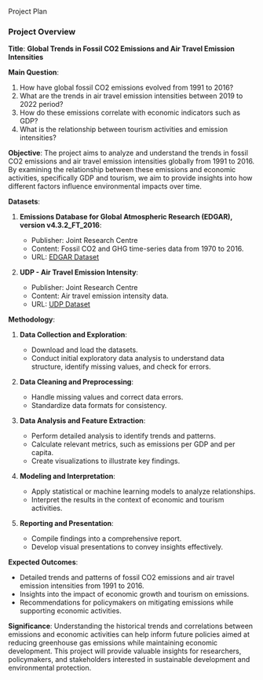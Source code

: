Project Plan
### Project Overview

**Title**: **Global Trends in Fossil CO2 Emissions and Air Travel Emission Intensities**

**Main Question**:

1. How have global fossil CO2 emissions evolved from 1991 to 2016?
2. What are the trends in air travel emission intensities between 2019 to 2022 period?
3. How do these emissions correlate with economic indicators such as GDP?
4. What is the relationship between tourism activities and emission intensities?

**Objective**: 
The project aims to analyze and understand the trends in fossil CO2 emissions and air travel emission intensities globally from 1991 to 2016. By examining the relationship between these emissions and economic activities, specifically GDP and tourism, we aim to provide insights into how different factors influence environmental impacts over time.

**Datasets**:
1. **Emissions Database for Global Atmospheric Research (EDGAR), version v4.3.2_FT_2016**:
   - Publisher: Joint Research Centre
   - Content: Fossil CO2 and GHG time-series data from 1970 to 2016.
   - URL: [EDGAR Dataset](https://jeodpp.jrc.ec.europa.eu/ftp/jrc-opendata/EDGAR/datasets/v432_FT2016/EDGARv432_FT2016_CO2_per_GDP_emissions_1970-2016.csv)

2. **UDP - Air Travel Emission Intensity**:
   - Publisher: Joint Research Centre
   - Content: Air travel emission intensity data.
   - URL: [UDP Dataset](https://urban.jrc.ec.europa.eu/api/udp/v2/en/data/?databrick_id=739&nutslevel=0&ts=TOURISM&nutsversion=-1&mpx=1&nutslevel=9&format=csv)

**Methodology**:
1. **Data Collection and Exploration**:
   - Download and load the datasets.
   - Conduct initial exploratory data analysis to understand data structure, identify missing values, and check for errors.

2. **Data Cleaning and Preprocessing**:
   - Handle missing values and correct data errors.
   - Standardize data formats for consistency.

3. **Data Analysis and Feature Extraction**:
   - Perform detailed analysis to identify trends and patterns.
   - Calculate relevant metrics, such as emissions per GDP and per capita.
   - Create visualizations to illustrate key findings.

4. **Modeling and Interpretation**:
   - Apply statistical or machine learning models to analyze relationships.
   - Interpret the results in the context of economic and tourism activities.

5. **Reporting and Presentation**:
   - Compile findings into a comprehensive report.
   - Develop visual presentations to convey insights effectively.

**Expected Outcomes**:
- Detailed trends and patterns of fossil CO2 emissions and air travel emission intensities from 1991 to 2016.
- Insights into the impact of economic growth and tourism on emissions.
- Recommendations for policymakers on mitigating emissions while supporting economic activities.

**Significance**:
Understanding the historical trends and correlations between emissions and economic activities can help inform future policies aimed at reducing greenhouse gas emissions while maintaining economic development. This project will provide valuable insights for researchers, policymakers, and stakeholders interested in sustainable development and environmental protection.
